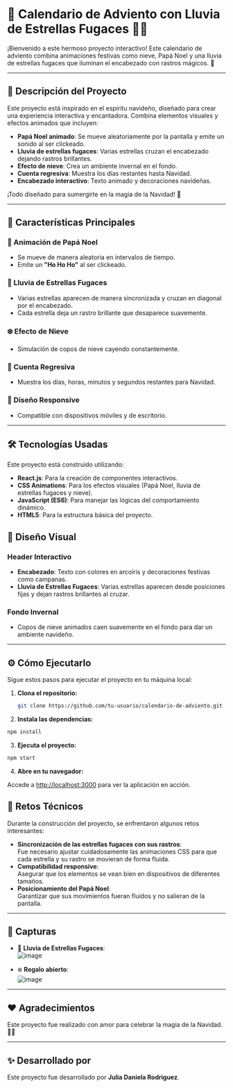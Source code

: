 # 🌟 Calendario de Adviento con Lluvia de Estrellas Fugaces 🎅✨

¡Bienvenido a este hermoso proyecto interactivo! Este calendario de adviento combina animaciones festivas como nieve, Papá Noel y una lluvia de estrellas fugaces que iluminan el encabezado con rastros mágicos. 🎄

---

## 🎯 Descripción del Proyecto
Este proyecto está inspirado en el espíritu navideño, diseñado para crear una experiencia interactiva y encantadora. Combina elementos visuales y efectos animados que incluyen:

- **Papá Noel animado**: Se mueve aleatoriamente por la pantalla y emite un sonido al ser clickeado.
- **Lluvia de estrellas fugaces**: Varias estrellas cruzan el encabezado dejando rastros brillantes.
- **Efecto de nieve**: Crea un ambiente invernal en el fondo.
- **Cuenta regresiva**: Muestra los días restantes hasta Navidad.
- **Encabezado interactivo**: Texto animado y decoraciones navideñas.

¡Todo diseñado para sumergirte en la magia de la Navidad! 🎁

---

## 🚀 Características Principales

### 🌟 Animación de Papá Noel
- Se mueve de manera aleatoria en intervalos de tiempo.
- Emite un **"Ho Ho Ho"** al ser clickeado.

### 🌠 Lluvia de Estrellas Fugaces
- Varias estrellas aparecen de manera sincronizada y cruzan en diagonal por el encabezado.
- Cada estrella deja un rastro brillante que desaparece suavemente.

### ❄️ Efecto de Nieve
- Simulación de copos de nieve cayendo constantemente.

### 🎄 Cuenta Regresiva
- Muestra los días, horas, minutos y segundos restantes para Navidad.

### 📱 Diseño Responsive
- Compatible con dispositivos móviles y de escritorio.

---

## 🛠️ Tecnologías Usadas
Este proyecto está construido utilizando:
- **React.js**: Para la creación de componentes interactivos.
- **CSS Animations**: Para los efectos visuales (Papá Noel, lluvia de estrellas fugaces y nieve).
- **JavaScript (ES6)**: Para manejar las lógicas del comportamiento dinámico.
- **HTML5**: Para la estructura básica del proyecto.
## 🎨 Diseño Visual

### **Header Interactivo**
- **Encabezado**: Texto con colores en arcoíris y decoraciones festivas como campanas.
- **Lluvia de Estrellas Fugaces**: Varias estrellas aparecen desde posiciones fijas y dejan rastros brillantes al cruzar.

### **Fondo Invernal**
- Copos de nieve animados caen suavemente en el fondo para dar un ambiente navideño.

---

## ⚙️ Cómo Ejecutarlo

Sigue estos pasos para ejecutar el proyecto en tu máquina local:

1. **Clona el repositorio:**

   ```bash
   git clone https://github.com/tu-usuario/calendario-de-adviento.git
   ```
   
2. **Instala las dependencias:**

```bash
npm install
```

3. **Ejecuta el proyecto:**

```bash
npm start
```

4. **Abre en tu navegador:**

Accede a [http://localhost:3000](http://localhost:3000) para ver la aplicación en acción.

## 🧩 Retos Técnicos

Durante la construcción del proyecto, se enfrentaron algunos retos interesantes:

- **Sincronización de las estrellas fugaces con sus rastros**:  
  Fue necesario ajustar cuidadosamente las animaciones CSS para que cada estrella y su rastro se movieran de forma fluida.
- **Compatibilidad responsive**:  
  Asegurar que los elementos se vean bien en dispositivos de diferentes tamaños.
- **Posicionamiento del Papá Noel**:  
  Garantizar que sus movimientos fueran fluidos y no salieran de la pantalla.

---

## 🎅 Capturas

- 🌠 **Lluvia de Estrellas Fugaces**:  
 ![image](https://github.com/user-attachments/assets/faaee466-f709-4409-9feb-6f73ddca770b)


- ❄️ **Regalo abierto**:  
 ![image](https://github.com/user-attachments/assets/e31a9969-18c4-4bc7-bea2-355b4c6a6df0)


---

## ❤️ Agradecimientos

Este proyecto fue realizado con amor para celebrar la magia de la Navidad. 🎄✨

---

## ✨ Desarrollado por

Este proyecto fue desarrollado por **Julia Daniela Rodriguez**.
